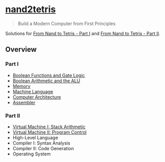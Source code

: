 # [nand2tetris](https://www.nand2tetris.org)

> Build a Modern Computer from First Principles

Solutions for [From Nand to Tetris - Part I](https://www.coursera.org/learn/build-a-computer) and [From Nand to Tetris - Part II](https://www.coursera.org/learn/nand2tetris2).

## Overview

### Part I

- [Boolean Functions and Gate Logic](./01-logic-gates)
- [Boolean Arithmetic and the ALU](./02-alu)
- [Memory](./03-memory)
- [Machine Language](./04-machine-language)
- [Computer Architecture](./05-computer-architecture)
- [Assembler](./06-assembler)

### Part II

- [Virtual Machine I: Stack Arithmetic](./07-08-vm)
- [Virtual Machine II: Program Control](./07-08-vm)
- High-Level Language
- Compiler I: Syntax Analysis
- Compiler II: Code Generation
- Operating System
